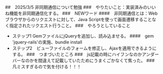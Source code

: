##　2025/3/5 非同期通信について勉強
###　やりたいこと：実装済みのいいね機能を非同期通信化する。
###　NEWワード
####　非同期通信とは：Web ブラウザからのリクエストに対して、Java Scriptを使って画面遷移することなく指定されたリクエスト行うこと。
###　やろうとしていること
* ステップ1 GemファイルにjQueryを追加し、読み込ませる。
####　gem 'jquery-rails'の実施、bundle install
* ステップ2　ビューファイルのフォームを修正し、Ajaxを適用できるようにする。
###　つまづいたところ
###　js記載の時にハイフンなのかアンダーバーなのかを間違えて記載していたためにうまくごかなくて焦った。
###　凡ミスすぎるので気を付ける！！！
